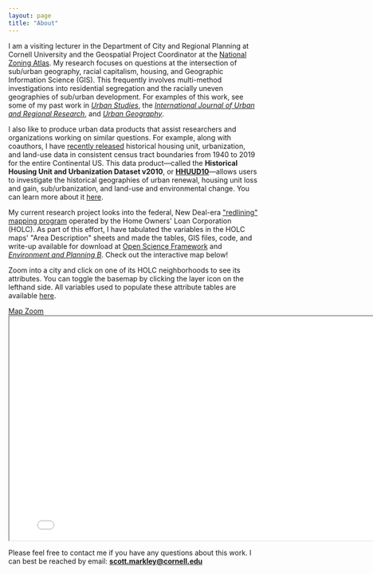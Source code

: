 ```yaml
---
layout: page
title: "About"
---
```


I am a visiting lecturer in the Department of City and Regional Planning at Cornell University and the Geospatial Project Coordinator at the [National Zoning Atlas](https://www.zoningatlas.org/). My research focuses on questions at the intersection of sub/urban geography, racial capitalism, housing, and Geographic Information Science (GIS). This frequently involves multi-method investigations into residential segregation and the racially uneven geographies of sub/urban development. For examples of this work, see some of my past work in [*Urban Studies*](https://journals.sagepub.com/doi/abs/10.1177/00420980231182336), the [*International Journal of Urban and Regional Research*](https://www.ijurr.org/article/the-limits-of-homeownership-racial-capitalism-black-wealth-and-the-appreciation-gap-in-atlanta/), and [*Urban Geography*](https://www.tandfonline.com/doi/abs/10.1080/02723638.2017.1381534).

I also like to produce urban data products that assist researchers and organizations working on similar questions. For example, along with coauthors, I have [recently released](https://www.nature.com/articles/s41597-022-01184-x) historical housing unit, urbanization, and land-use data in consistent census tract boundaries from 1940 to 2019 for the entire Continental US. This data product&mdash;called the **Historical Housing Unit and Urbanization Dataset v2010**, or [**HHUUD10**](https://osf.io/fzv5e/)&mdash;allows users to investigate the historical geographies of urban renewal, housing unit loss and gain, sub/urbanization, and land-use and environmental change. You can learn more about it [here](https://snmarkley1.github.io/Projects/HHUUD10/).

My current research project looks into the federal, New Deal-era ["redlining" mapping program](https://dsl.richmond.edu/panorama/redlining/#loc=4/40.886/-105.499&text=intro) operated by the Home Owners' Loan Corporation (HOLC). As part of this effort, I have tabulated the variables in the HOLC maps' "Area Description" sheets and made the tables, GIS files, code, and write-up available for download at [Open Science Framework](https://osf.io/qytj8/) and [*Environment and Planning B*](https://doi.org/10.1177/23998083221133112). Check out the interactive map below!

Zoom into a city and click on one of its HOLC neighborhoods to see its attributes. You can toggle the basemap by clicking the layer icon on the lefthand side. All variables used to populate these attribute tables are available [here](https://osf.io/qytj8/).

<link rel="stylesheet" href="https://cdnjs.cloudflare.com/ajax/libs/font-awesome/4.7.0/css/font-awesome.min.css">
<a href="https://snmarkley1.github.io/holc_map.html" target="_blank">Map Zoom <i class="fa fa-external-link"></i></a>
<iframe
    width="800"
    height="450"
    src="/holc_map.html" >
</iframe>

Please feel free to contact me if you have any questions about this work. I can best be reached by email: **scott.markley@cornell.edu**
